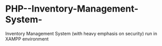 # PHP--Inventory-Management-System-
Inventory Management System (with heavy emphasis on security) 
run in XAMPP environment
